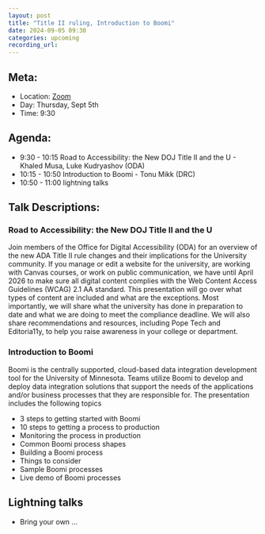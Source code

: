 ```yaml
---
layout: post
title: "Title II ruling, Introduction to Boomi"
date: 2024-09-05 09:30
categories: upcoming
recording_url: 
---
```


## Meta:

- Location: [Zoom](https://z.umn.edu/cpmstream)
- Day: Thursday, Sept 5th
- Time: 9:30

## Agenda:

- 9:30 - 10:15 Road to Accessibility: the New DOJ Title II and the U - Khaled Musa, Luke Kudryashov (ODA)
- 10:15 - 10:50 Introduction to Boomi - Tonu Mikk (DRC)
- 10:50 - 11:00 lightning talks

## Talk Descriptions:

### Road to Accessibility: the New DOJ Title II and the U 
Join members of the Office for Digital Accessibility (ODA) for an overview of the new ADA Title II rule changes and their implications for the University community.
If you manage or edit a website for the university, are working with Canvas courses, or work on public communication, we have until April 2026 to make sure all 
digital content complies with the Web Content Access Guidelines (WCAG) 2.1 AA standard. This presentation will go over what types of content are included and what are the exceptions.
Most importantly, we will share what the university has done in preparation to date and what we are doing to meet the compliance deadline. We will also share recommendations and resources, 
including Pope Tech and Editoria11y, to help you raise awareness in your college or department.

### Introduction to Boomi
Boomi is the centrally supported, cloud-based data integration development tool for the University of Minnesota. Teams utilize Boomi to develop and deploy data 
integration solutions that support the needs of the applications and/or business processes that they are responsible for. The presentation includes the following topics

- 3 steps to getting started with Boomi
- 10 steps to getting a process to production
- Monitoring the process in production
- Common Boomi process shapes
- Building a Boomi process
- Things to consider
- Sample Boomi processes
- Live demo of Boomi processes


## Lightning talks
- Bring your own ...
